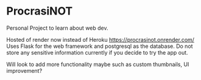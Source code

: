 # ProcrasiNOT
Personal Project to learn about web dev.

Hosted of render now instead of Heroku https://procrasinot.onrender.com/
Uses Flask for the web framework and postgresql as the database. Do not store any sensitive information currently if you decide to try the app out.

Will look to add more functionality maybe such as custom thumbnails, UI improvement?
